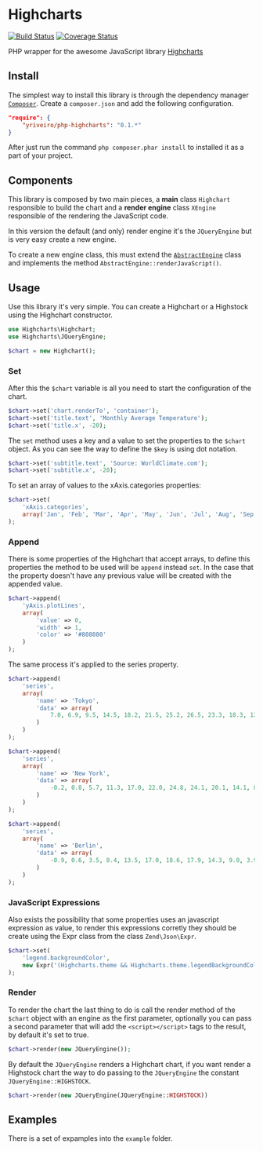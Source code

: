 Highcharts
==============

[![Build Status](https://travis-ci.org/yriveiro/php-highcharts.svg?branch=master)](https://travis-ci.org/yriveiro/php-highcharts)
[![Coverage Status](https://img.shields.io/coveralls/yriveiro/php-highcharts.svg)](https://coveralls.io/r/yriveiro/php-highcharts?branch=master)

PHP wrapper for the awesome JavaScript library [Highcharts](http://www.highcharts.com/)


Install
--------------

The simplest way to install this library is through the dependency manager [`Composer`](http://getcomposer.org). Create a ``composer.json`` and add the following configuration.

```json
"require": {
	"yriveiro/php-highcharts": "0.1.*"
}
```

After just run the command ``php composer.phar install`` to installed it as a part of your project.


Components
----------

This library is composed by two main pieces, a __main__ class ``Highchart`` responsible to build the chart and a __render engine__ class ``XEngine`` responsible of the rendering the JavaScript code.

In this version the default (and only) render engine it's the ``JQueryEngine`` but is very easy create a new engine.

To create a new engine class, this must extend the [`AbstractEngine`](https://github.com/yriveiro/php-highcharts/blob/master/src/Highcharts/AbstractEngine.php) class and implements the method ``AbstractEngine::renderJavaScript()``.


Usage
-----

Use this library it's very simple. You can create a Highchart or a Highstock using the Highchart constructor.

```php
use Highcharts\Highchart;
use Highcharts\JQueryEngine;

$chart = new Highchart();
```

### Set

After this the ``$chart`` variable is all you need to start the configuration of the chart.

```php
$chart->set('chart.renderTo', 'container');
$chart->set('title.text', 'Monthly Average Temperature');
$chart->set('title.x', -20);
```

The ``set`` method uses a key and a value to set the properties to the ``$chart`` object. As you can see the way to define the ``$key`` is using dot notation.

```php
$chart->set('subtitle.text', 'Source: WorldClimate.com');
$chart->set('subtitle.x', -20);
```

To set an array of values to the xAxis.categories properties:

```php
$chart->set(
	'xAxis.categories',
	array('Jan', 'Feb', 'Mar', 'Apr', 'May', 'Jun', 'Jul', 'Aug', 'Sep', 'Oct', 'Nov', 'Dec')
);
```

### Append

There is some properties of the Highchart that accept arrays, to define this properties the method to be used will be ``append`` instead ``set``. In the case that the property doesn't have any previous value will be created with the appended value.

```php
$chart->append(
	'yAxis.plotLines',
	array(
		'value' => 0,
		'width' => 1,
		'color' => '#808080'
	)
);
```

The same process it's applied to the series property.

```php
$chart->append(
	'series',
	array(
		'name' => 'Tokyo',
		'data' => array(
			7.0, 6.9, 9.5, 14.5, 18.2, 21.5, 25.2, 26.5, 23.3, 18.3, 13.9, 9.6,
		)
	)
);

$chart->append(
	'series',
	array(
		'name' => 'New York',
		'data' => array(
			-0.2, 0.8, 5.7, 11.3, 17.0, 22.0, 24.8, 24.1, 20.1, 14.1, 8.6, 2.5
		)
	)
);

$chart->append(
	'series',
	array(
		'name' => 'Berlin',
		'data' => array(
			-0.9, 0.6, 3.5, 8.4, 13.5, 17.0, 18.6, 17.9, 14.3, 9.0, 3.9, 1.0
		)
	)
);
```

### JavaScript Expressions

Also exists the possibility that some properties uses an javascript expression as value, to render this expressions corretly they should be create using the Expr class from the class `Zend\Json\Expr`.

```php
$chart->set(
	'legend.backgroundColor',
	new Expr('(Highcharts.theme && Highcharts.theme.legendBackgroundColor || "#FFFFFF")')
);
```

### Render

To render the chart the last thing to do is call the render method of the ``$chart`` object with an engine as the first parameter, optionally you can pass a second parameter that will add the ``<script></script>`` tags to the result, by default it's set to true.

```php
$chart->render(new JQueryEngine());
````

By default the ``JQueryEngine`` renders a Highchart chart, if you want render a Highstock chart the way to do passing to the ``JQueryEngine`` the constant ``JQueryEngine::HIGHSTOCK``.

```php
$chart->render(new JQueryEngine(JQueryEngine::HIGHSTOCK))
```

Examples
----

There is a set of expamples into the ``example`` folder.
